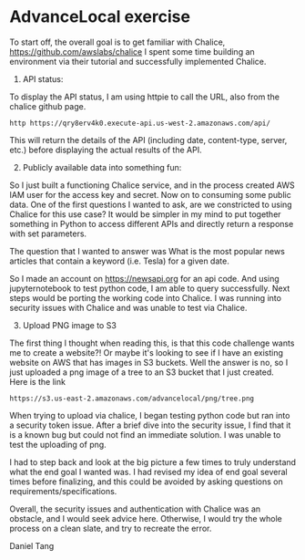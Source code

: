 # AdvanceLocal exercise

To start off, the overall goal is to get familiar with Chalice,
https://github.com/awslabs/chalice
I spent some time building an environment via their tutorial and successfully implemented Chalice.

1) API status:

To display the API status, I am using httpie to call the URL, also from the chalice github page.
```
http https://qry8erv4k0.execute-api.us-west-2.amazonaws.com/api/
```
This will return the details of the API (including date, content-type, server, etc.) before displaying the actual results of the API.

2) Publicly available data into something fun:

So I just built a functioning Chalice service, and in the process created AWS IAM user for the access key and secret. Now on to consuming some public data. 
One of the first questions I wanted to ask, are we constricted to using Chalice for this use case? It would be simpler in my mind to put together something in Python to access different APIs and directly return a response with set parameters.

The question that I wanted to answer was What is the most popular news articles that contain a keyword (i.e. Tesla) for a given date.

So I made an account on https://newsapi.org for an api code.
And using jupyternotebook to test python code, I am able to query successfully.
Next steps would be porting the working code into Chalice. 
I was running into security issues with Chalice and was unable to test via Chalice.

3) Upload PNG image to S3

The first thing I thought when reading this, is that this code challenge wants me to create a website?! 
Or maybe it's looking to see if I have an existing website on AWS that has images in S3 buckets. 
Well the answer is no, so I just uploaded a png image of a tree to an S3 bucket that I just created.\
Here is the link
```
https://s3.us-east-2.amazonaws.com/advancelocal/png/tree.png
```
When trying to upload via chalice, I began testing python code but ran into a security token issue. After a brief dive into the security issue, I find that it is a known bug but could not find an immediate solution. I was unable to test the uploading of png.

I had to step back and look at the big picture a few times to truly understand what the end goal I wanted was. I had revised my idea of end goal several times before finalizing, and this could be avoided by asking questions on requirements/specifications.

Overall, the security issues and authentication with Chalice was an obstacle, and I would seek advice here.
Otherwise, I would try the whole process on a clean slate, and try to recreate the error.

Daniel Tang
